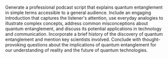Generate a professional podcast script that explains quantum entanglement in simple terms accessible to a general audience. Include an engaging introduction that captures the listener's attention, use everyday analogies to illustrate complex concepts, address common misconceptions about quantum entanglement, and discuss its potential applications in technology and communication. Incorporate a brief history of the discovery of quantum entanglement and mention key scientists involved. Conclude with thought-provoking questions about the implications of quantum entanglement for our understanding of reality and the future of quantum technologies.